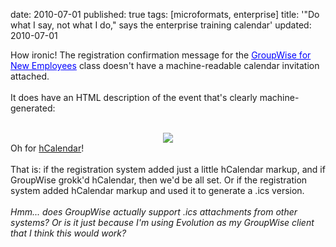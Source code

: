 date: 2010-07-01
published: true
tags: [microformats, enterprise]
title: '"Do what I say, not what I do," says the enterprise training calendar'
updated: 2010-07-01


How ironic! The registration confirmation message for the&nbsp;<span style="color: blue; text-decoration: underline;">GroupWise for New Employees</span> class doesn't have a machine-readable calendar invitation attached.<br />
<br />
It does have an HTML description of the event that's clearly machine-generated:<br />
<br />
<div class="separator" style="clear: both; text-align: center;"><a href="http://4.bp.blogspot.com/_qlST3d9vnWA/TCyz5iAPvaI/AAAAAAAAAAc/Pyk16yfqK1Y/s1600/training-event.png" imageanchor="1" style="margin-left: 1em; margin-right: 1em;"><img border="0" src="https://4.bp.blogspot.com/_qlST3d9vnWA/TCyz5iAPvaI/AAAAAAAAAAc/Pyk16yfqK1Y/s320/training-event.png" /></a></div>Oh for <a href="http://microformats.org/wiki/hcalendar">hCalendar</a>!<br />
<br />
That is: if the registration system added just a little hCalendar markup, and if GroupWise grokk'd hCalendar, then we'd be all set. Or if the registration system added hCalendar markup and used it to generate a .ics version.<br />
<br />
<i>Hmm... does GroupWise actually support .ics attachments from other systems? Or is it just because I'm using Evolution as my GroupWise client that I think this would work?</i>